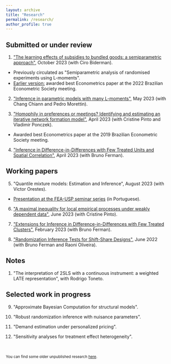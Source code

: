 ```yaml
---
layout: archive
title: "Research"
permalink: /research/
author_profile: true
---
```


Submitted or under review
-----

1. ["The learning effects of subsidies to bundled goods: a semiparametric approach"](https://arxiv.org/abs/2311.01217), October 2023 (with Ciro Biderman).
* Previously circulated as "Semiparametric analysis of randomised experiments using L-moments".
* [Earlier version:](https://www.ime.usp.br/~alvarez/wp/sare.pdf) awarded best Econometrics paper at the 2022 Brazilian Econometric Society meeting.

2. ["Inference in parametric models with many L-moments"](https://arxiv.org/abs/2210.04146), May 2023 (with Chang Chiann and Pedro Morettin). 

3. ["Homophily in preferences or meetings? Identifying and estimating an iterative network formation model"](https://arxiv.org/abs/2201.06694), April 2023 (with Cristine Pinto and Vladimir Ponczek). 
* Awarded best Econometrics paper at the 2019 Brazilian Econometric Society meeting.

4. ["Inference in Difference-in-Differences with Few Treated Units and Spatial Correlation"](https://arxiv.org/abs/2006.16997), April 2023 (with Bruno Ferman).


Working papers
-----

5. "Quantile mixture models: Estimation and Inference", August 2023 (with Victor Orestes).
* [Presentation at the FEA-USP seminar series](https://www.youtube.com/watch?v=dTlgx4WyTGM) (in Portuguese).

6. ["A maximal inequality for local empirical processes under weakly dependent data"](https://arxiv.org/abs/2307.01328), June 2023 (with Cristine Pinto).

7. ["Extensions for Inference in Difference-in-Differences with Few Treated Clusters"](https://arxiv.org/abs/2302.03131), February 2023 (with Bruno Ferman). 


8. ["Randomization Inference Tests for Shift-Share Designs"](https://arxiv.org/abs/2206.00999), June 2022 (with Bruno Ferman and Raoni Oliveira). 


Notes
-----

1. "The interpretation of 2SLS with a continuous instrument: a weighted LATE representation", with Rodrigo Toneto.

Selected work in progress
-----

9. "Approximate Bayesian Computation for structural models".

10. "Robust randomization inference with nuisance parameters".

11. "Demand estimation under personalized pricing".

12. "Sensitivity analyses for treatment effect heterogeneity".



<br/>
<br/>
<sub>You can find some older unpublished research <a href="/old">here</a>.</sub>
